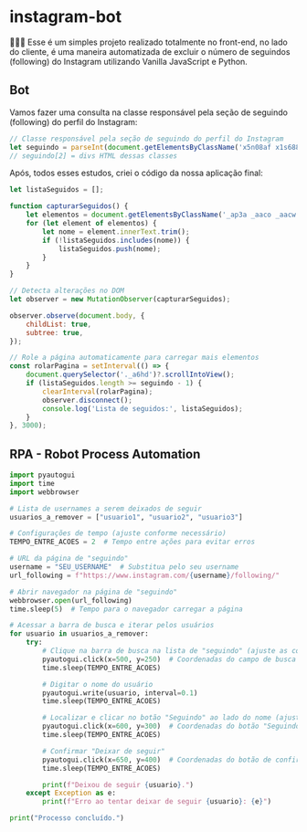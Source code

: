 # instagram-bot
🤖🦾📸 Esse é um simples projeto realizado totalmente no front-end, no lado do cliente, é uma maneira automatizada de excluir o número de seguindos (following) do Instagram utilizando Vanilla JavaScript e Python.

## Bot
Vamos fazer uma consulta na classe responsável pela seção de seguindo (following) do perfil do Instagram:

```javascript
// Classe responsável pela seção de seguindo do perfil do Instagram
let seguindo = parseInt(document.getElementsByClassName('x5n08af x1s688f')[0]?.innerHTML || 0) // [2].innerHTML 
// seguindo[2] = divs HTML dessas classes
```

Após, todos esses estudos, criei o código da nossa aplicação final:

```javascript
let listaSeguidos = [];

function capturarSeguidos() {
    let elementos = document.getElementsByClassName('_ap3a _aaco _aacw _aacx _aad7 _aade');
    for (let element of elementos) {
        let nome = element.innerText.trim();
        if (!listaSeguidos.includes(nome)) {
            listaSeguidos.push(nome);
        }
    }
}

// Detecta alterações no DOM
let observer = new MutationObserver(capturarSeguidos);

observer.observe(document.body, {
    childList: true,
    subtree: true,
});

// Role a página automaticamente para carregar mais elementos
const rolarPagina = setInterval(() => {
    document.querySelector('._a6hd')?.scrollIntoView();
    if (listaSeguidos.length >= seguindo - 1) {
        clearInterval(rolarPagina);
        observer.disconnect();
        console.log('Lista de seguidos:', listaSeguidos);
    }
}, 3000);
```

## RPA - Robot Process Automation

```python
import pyautogui
import time
import webbrowser

# Lista de usernames a serem deixados de seguir
usuarios_a_remover = ["usuario1", "usuario2", "usuario3"]

# Configurações de tempo (ajuste conforme necessário)
TEMPO_ENTRE_ACOES = 2  # Tempo entre ações para evitar erros

# URL da página de "seguindo"
username = "SEU_USERNAME"  # Substitua pelo seu username
url_following = f"https://www.instagram.com/{username}/following/"

# Abrir navegador na página de "seguindo"
webbrowser.open(url_following)
time.sleep(5)  # Tempo para o navegador carregar a página

# Acessar a barra de busca e iterar pelos usuários
for usuario in usuarios_a_remover:
    try:
        # Clique na barra de busca na lista de "seguindo" (ajuste as coordenadas para sua tela)
        pyautogui.click(x=500, y=250)  # Coordenadas do campo de busca
        time.sleep(TEMPO_ENTRE_ACOES)

        # Digitar o nome do usuário
        pyautogui.write(usuario, interval=0.1)
        time.sleep(TEMPO_ENTRE_ACOES)

        # Localizar e clicar no botão "Seguindo" ao lado do nome (ajuste as coordenadas)
        pyautogui.click(x=600, y=300)  # Coordenadas do botão "Seguindo"
        time.sleep(TEMPO_ENTRE_ACOES)

        # Confirmar "Deixar de seguir"
        pyautogui.click(x=650, y=400)  # Coordenadas do botão de confirmação
        time.sleep(TEMPO_ENTRE_ACOES)

        print(f"Deixou de seguir {usuario}.")
    except Exception as e:
        print(f"Erro ao tentar deixar de seguir {usuario}: {e}")

print("Processo concluído.")
```

